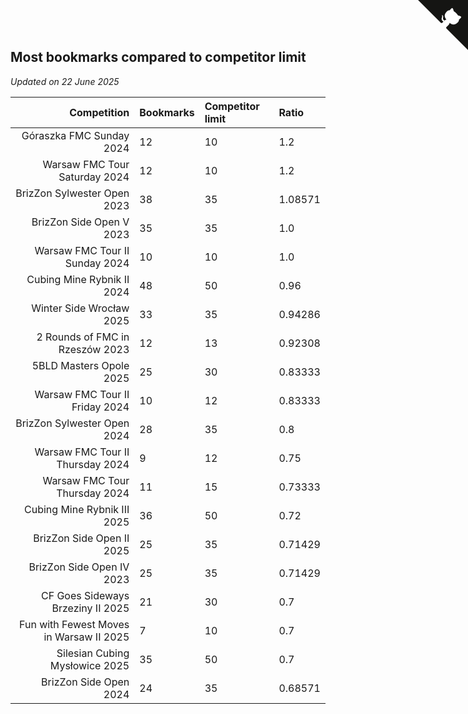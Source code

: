 ## Most bookmarks compared to competitor limit

*Updated on 22 June 2025*

| Competition | Bookmarks | Competitor limit | Ratio |
| ---: | :--- | :--- | :--- |
| Góraszka FMC Sunday 2024 | 12 | 10 | 1.2 |
| Warsaw FMC Tour Saturday 2024 | 12 | 10 | 1.2 |
| BrizZon Sylwester Open 2023 | 38 | 35 | 1.08571 |
| BrizZon Side Open V 2023 | 35 | 35 | 1.0 |
| Warsaw FMC Tour II Sunday 2024 | 10 | 10 | 1.0 |
| Cubing Mine Rybnik II 2024 | 48 | 50 | 0.96 |
| Winter Side Wrocław 2025 | 33 | 35 | 0.94286 |
| 2 Rounds of FMC in Rzeszów 2023 | 12 | 13 | 0.92308 |
| 5BLD Masters Opole 2025 | 25 | 30 | 0.83333 |
| Warsaw FMC Tour II Friday 2024 | 10 | 12 | 0.83333 |
| BrizZon Sylwester Open 2024 | 28 | 35 | 0.8 |
| Warsaw FMC Tour II Thursday 2024 | 9 | 12 | 0.75 |
| Warsaw FMC Tour Thursday 2024 | 11 | 15 | 0.73333 |
| Cubing Mine Rybnik III 2025 | 36 | 50 | 0.72 |
| BrizZon Side Open II 2025 | 25 | 35 | 0.71429 |
| BrizZon Side Open IV 2023 | 25 | 35 | 0.71429 |
| CF Goes Sideways Brzeziny II 2025 | 21 | 30 | 0.7 |
| Fun with Fewest Moves in Warsaw II 2025 | 7 | 10 | 0.7 |
| Silesian Cubing Mysłowice 2025 | 35 | 50 | 0.7 |
| BrizZon Side Open 2024 | 24 | 35 | 0.68571 |


<a href="https://github.com/maxidragon/wca_statistics_pl" class="github-corner" aria-label="View source on Github"><svg width="80" height="80" viewBox="0 0 250 250" style="fill:#151513; color:#fff; position: absolute; top: 0; border: 0; right: 0;" aria-hidden="true"><path d="M0,0 L115,115 L130,115 L142,142 L250,250 L250,0 Z"></path><path d="M128.3,109.0 C113.8,99.7 119.0,89.6 119.0,89.6 C122.0,82.7 120.5,78.6 120.5,78.6 C119.2,72.0 123.4,76.3 123.4,76.3 C127.3,80.9 125.5,87.3 125.5,87.3 C122.9,97.6 130.6,101.9 134.4,103.2" fill="currentColor" style="transform-origin: 130px 106px;" class="octo-arm"></path><path d="M115.0,115.0 C114.9,115.1 118.7,116.5 119.8,115.4 L133.7,101.6 C136.9,99.2 139.9,98.4 142.2,98.6 C133.8,88.0 127.5,74.4 143.8,58.0 C148.5,53.4 154.0,51.2 159.7,51.0 C160.3,49.4 163.2,43.6 171.4,40.1 C171.4,40.1 176.1,42.5 178.8,56.2 C183.1,58.6 187.2,61.8 190.9,65.4 C194.5,69.0 197.7,73.2 200.1,77.6 C213.8,80.2 216.3,84.9 216.3,84.9 C212.7,93.1 206.9,96.0 205.4,96.6 C205.1,102.4 203.0,107.8 198.3,112.5 C181.9,128.9 168.3,122.5 157.7,114.1 C157.9,116.9 156.7,120.9 152.7,124.9 L141.0,136.5 C139.8,137.7 141.6,141.9 141.8,141.8 Z" fill="currentColor" class="octo-body"></path></svg></a><style>.github-corner:hover .octo-arm{animation:octocat-wave 560ms ease-in-out}@keyframes octocat-wave{0%,100%{transform:rotate(0)}20%,60%{transform:rotate(-25deg)}40%,80%{transform:rotate(10deg)}}@media (max-width:500px){.github-corner:hover .octo-arm{animation:none}.github-corner .octo-arm{animation:octocat-wave 560ms ease-in-out}}</style>
